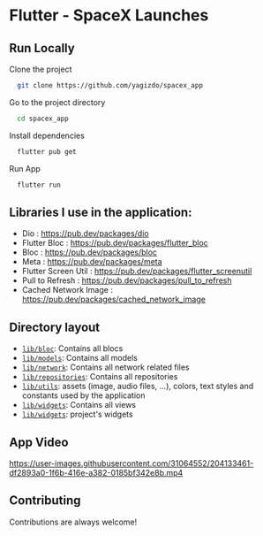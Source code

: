 # Flutter - SpaceX Launches

## Run Locally

Clone the project

```bash
  git clone https://github.com/yagizdo/spacex_app
```

Go to the project directory

```bash
  cd spacex_app
```

Install dependencies

```bash
  flutter pub get
```

Run App

```bash
  flutter run
```


##  Libraries I use in the application:
- Dio : https://pub.dev/packages/dio
- Flutter Bloc : https://pub.dev/packages/flutter_bloc
- Bloc : https://pub.dev/packages/bloc
- Meta : https://pub.dev/packages/meta
- Flutter Screen Util : https://pub.dev/packages/flutter_screenutil
- Pull to Refresh : https://pub.dev/packages/pull_to_refresh
- Cached Network Image : https://pub.dev/packages/cached_network_image


## Directory layout
- [`lib/bloc`](lib/bloc): Contains all blocs
- [`lib/models`](lib/models): Contains all models 
- [`lib/network`](lib/network): Contains all network related files
- [`lib/repositories`](lib/repositories): Contains all repositories 
- [`lib/utils`](lib/utils): assets (image, audio files, ...), colors, text styles and constants used by the application
- [`lib/widgets`](lib/views): Contains all views
- [`lib/widgets`](lib/widgets): project's widgets


## App Video

https://user-images.githubusercontent.com/31064552/204133461-df2893a0-1f6b-416e-a382-0185bf342e8b.mp4


## Contributing

Contributions are always welcome!
